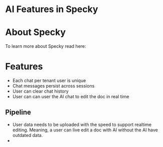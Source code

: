# AI Features in Specky

# About Specky
To learn more about Specky read here: 

# Features

- Each chat per tenant user is unique
- Chat messages persist across sessions
- User can clear chat history
- User can can user the AI chat to edit the doc in real time


## Pipeline
- User data needs to be uploaded with the speed to support realtime editing. Meaning, a user can live edit a doc with AI without the AI have outdated data. 
- 

